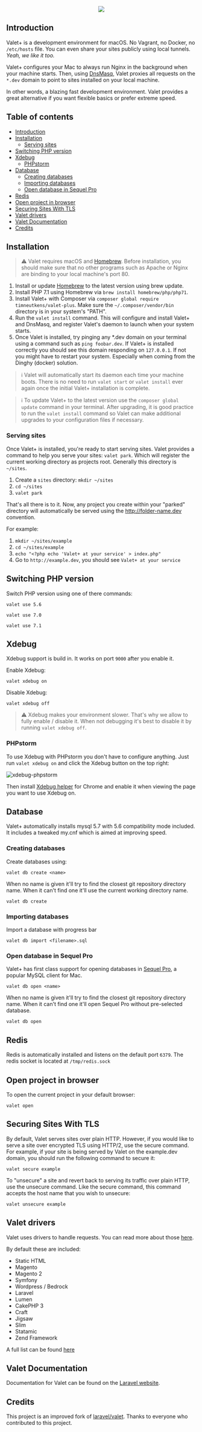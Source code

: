 <p align="center"><img src="https://laravel.com/assets/img/components/logo-valet.svg"></p>

## Introduction

Valet+ is a development environment for macOS. No Vagrant, no Docker, no `/etc/hosts` file. You can even share your sites publicly using local tunnels. _Yeah, we like it too._

Valet+ configures your Mac to always run Nginx in the background when your machine starts. Then, using [DnsMasq](https://en.wikipedia.org/wiki/Dnsmasq), Valet proxies all requests on the `*.dev` domain to point to sites installed on your local machine.

In other words, a blazing fast development environment. Valet provides a great alternative if you want flexible basics or prefer extreme speed.

## Table of contents

<!-- START doctoc generated TOC please keep comment here to allow auto update -->
<!-- DON'T EDIT THIS SECTION, INSTEAD RE-RUN doctoc TO UPDATE -->
- [Introduction](#introduction)
- [Installation](#installation)
  - [Serving sites](#serving-sites)
- [Switching PHP version](#switching-php-version)
- [Xdebug](#xdebug)
  - [PHPstorm](#phpstorm)
- [Database](#database)
  - [Creating databases](#creating-databases)
  - [Importing databases](#importing-databases)
  - [Open database in Sequel Pro](#open-database-in-sequel-pro)
- [Redis](#redis)
- [Open project in browser](#open-project-in-browser)
- [Securing Sites With TLS](#securing-sites-with-tls)
- [Valet drivers](#valet-drivers)
- [Valet Documentation](#valet-documentation)
- [Credits](#credits)

<!-- END doctoc generated TOC please keep comment here to allow auto update -->

## Installation

> :warning: Valet requires macOS and [Homebrew](https://brew.sh/). Before installation, you should make sure that no other programs such as Apache or Nginx are binding to your local machine's port 80.

1. Install or update [Homebrew](https://brew.sh/) to the latest version using brew update.
2. Install PHP 7.1 using Homebrew via `brew install homebrew/php/php71`.
3. Install Valet+ with Composer via `composer global require timneutkens/valet-plus`. Make sure the  `~/.composer/vendor/bin` directory is in your system's "PATH".
4. Run the `valet install` command. This will configure and install Valet+ and DnsMasq, and register Valet's daemon to launch when your system starts.
5. Once Valet is installed, try pinging any *.dev domain on your terminal using a command such as `ping foobar.dev`. If Valet+ is installed correctly you should see this domain responding on `127.0.0.1`. If not you might have to restart your system. Especially when coming from the Dinghy (docker) solution.

> :information_source: Valet will automatically start its daemon each time your machine boots. There is no need to run `valet start` or `valet install` ever again once the initial Valet+ installation is complete.

> :information_source: To update Valet+ to the latest version use the `composer global update` command in your terminal. After upgrading, it is good practice to run the `valet install` command so Valet can make additional upgrades to your configuration files if necessary.

### Serving sites

Once Valet+ is installed, you're ready to start serving sites. Valet provides a command to help you serve your sites: `valet park`. Which will register the current working directory as projects root. Generally this directory is `~/sites`.

1. Create a `sites` directory: `mkdir ~/sites`
2. `cd ~/sites`
3. `valet park`

That's all there is to it. Now, any project you create within your "parked" directory will automatically be served using the http://folder-name.dev convention.

For example:

1. `mkdir ~/sites/example`
2. `cd ~/sites/example`
3. `echo "<?php echo 'Valet+ at your service' > index.php"`
4. Go to `http://example.dev`, you should see `Valet+ at your service`

## Switching PHP version

Switch PHP version using one of there commands:

```
valet use 5.6
```

```
valet use 7.0
```

```
valet use 7.1
```

## Xdebug

Xdebug support is build in. It works on port `9000` after you enable it.

Enable Xdebug:

```
valet xdebug on
```

Disable Xdebug:

```
valet xdebug off
```

> :warning: Xdebug makes your environment slower. That's why we allow to fully enable / disable it. When not debugging it's best to disable it by running `valet xdebug off`.

### PHPstorm

To use Xdebug with PHPstorm you don't have to configure anything. Just run `valet xdebug on` and click the Xdebug button on the top right:

![xdebug-phpstorm](images/xdebug-phpstorm.png)

Then install [Xdebug helper](https://chrome.google.com/webstore/detail/xdebug-helper/eadndfjplgieldjbigjakmdgkmoaaaoc) for Chrome and enable it when viewing the page you want to use Xdebug on.


## Database
Valet+ automatically installs mysql 5.7 with 5.6 compatibility mode included. It includes a tweaked my.cnf which is aimed at improving speed.

### Creating databases

Create databases using:

```
valet db create <name>
```

When no name is given it'll try to find the closest git repository directory name. When it can't find one it'll use the current working directory name.

```
valet db create
```

### Importing databases

Import a database with progress bar

```
valet db import <filename>.sql
```

### Open database in Sequel Pro

Valet+ has first class support for opening databases in [Sequel Pro](https://www.sequelpro.com/), a popular MySQL client for Mac.

```
valet db open <name>
```

When no name is given it'll try to find the closest git repository directory name. When it can't find one it'll open Sequel Pro without pre-selected database.

```
valet db open
```

## Redis

Redis is automatically installed and listens on the default port `6379`. The redis socket is located at `/tmp/redis.sock`

## Open project in browser

To open the current project in your default browser:

```
valet open
```

## Securing Sites With TLS

By default, Valet serves sites over plain HTTP. However, if you would like to serve a site over encrypted TLS using HTTP/2, use the secure command. For example, if your site is being served by Valet on the example.dev domain, you should run the following command to secure it:

```
valet secure example
```

To "unsecure" a site and revert back to serving its traffic over plain HTTP, use the unsecure command. Like the secure command, this command accepts the host name that you wish to unsecure:

```
valet unsecure example
```

## Valet drivers
Valet uses drivers to handle requests. You can read more about those [here](https://laravel.com/docs/5.4/valet#custom-valet-drivers).

By default these are included:

- Static HTML
- Magento
- Magento 2
- Symfony
- Wordpress / Bedrock
- Laravel
- Lumen
- CakePHP 3
- Craft
- Jigsaw
- Slim
- Statamic
- Zend Framework

A full list can be found [here](cli/drivers)

## Valet Documentation

Documentation for Valet can be found on the [Laravel website](https://laravel.com/docs/valet).

## Credits

This project is an improved fork of [laravel/valet](https://github.com/laravel/valet). Thanks to everyone who contributed to this project.
